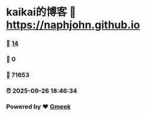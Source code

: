 # kaikai的博客 :link: https://naphjohn.github.io 
### :page_facing_up: [14](https://naphjohn.github.io/tag.html) 
### :speech_balloon: 0 
### :hibiscus: 71653 
### :alarm_clock: 2025-09-26 18:46:34 
### Powered by :heart: [Gmeek](https://github.com/Meekdai/Gmeek)

